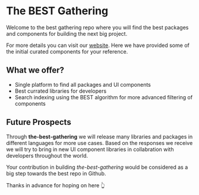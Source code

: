 # The BEST Gathering

Welcome to the best gathering repo where you will find the best packages and components for building the next big project.

For more details you can visit our [website](https://the-best-gathering.vercel.app/). Here we have provided some of the initial curated components for your reference.

## What we offer?

- Single platform to find all packages and UI components
- Best currated libraries for developers
- Search indexing using the BEST algorithm for more advanced filtering of components

## Future Prospects

Through **the-best-gathering** we will release many libraries and packages in different languages for more use cases.
Based on the responses we receive we will try to bring in new UI component libraries in collabration with developers throughout the world.

Your contribution in building _the-best-gathering_ would be considered as a big step towards the best repo in Github.

Thanks in advance for hoping on here 👆
